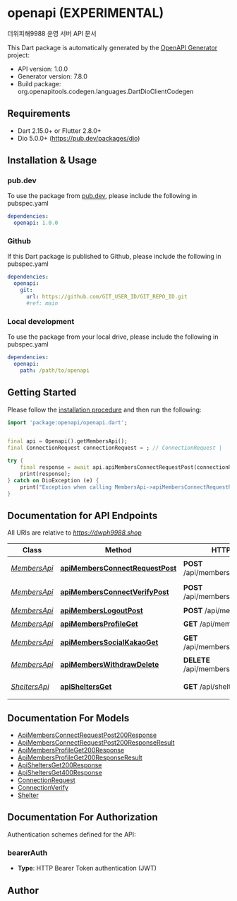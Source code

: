 # openapi (EXPERIMENTAL)
더위피해9988 운영 서버 API 문서

This Dart package is automatically generated by the [OpenAPI Generator](https://openapi-generator.tech) project:

- API version: 1.0.0
- Generator version: 7.8.0
- Build package: org.openapitools.codegen.languages.DartDioClientCodegen

## Requirements

* Dart 2.15.0+ or Flutter 2.8.0+
* Dio 5.0.0+ (https://pub.dev/packages/dio)

## Installation & Usage

### pub.dev
To use the package from [pub.dev](https://pub.dev), please include the following in pubspec.yaml
```yaml
dependencies:
  openapi: 1.0.0
```

### Github
If this Dart package is published to Github, please include the following in pubspec.yaml
```yaml
dependencies:
  openapi:
    git:
      url: https://github.com/GIT_USER_ID/GIT_REPO_ID.git
      #ref: main
```

### Local development
To use the package from your local drive, please include the following in pubspec.yaml
```yaml
dependencies:
  openapi:
    path: /path/to/openapi
```

## Getting Started

Please follow the [installation procedure](#installation--usage) and then run the following:

```dart
import 'package:openapi/openapi.dart';


final api = Openapi().getMembersApi();
final ConnectionRequest connectionRequest = ; // ConnectionRequest | 

try {
    final response = await api.apiMembersConnectRequestPost(connectionRequest);
    print(response);
} catch on DioException (e) {
    print("Exception when calling MembersApi->apiMembersConnectRequestPost: $e\n");
}

```

## Documentation for API Endpoints

All URIs are relative to *https://dwph9988.shop*

Class | Method | HTTP request | Description
------------ | ------------- | ------------- | -------------
[*MembersApi*](doc/MembersApi.md) | [**apiMembersConnectRequestPost**](doc/MembersApi.md#apimembersconnectrequestpost) | **POST** /api/members/connect/request | 어르신 연동 요청
[*MembersApi*](doc/MembersApi.md) | [**apiMembersConnectVerifyPost**](doc/MembersApi.md#apimembersconnectverifypost) | **POST** /api/members/connect/verify | 어르신 연동 인증
[*MembersApi*](doc/MembersApi.md) | [**apiMembersLogoutPost**](doc/MembersApi.md#apimemberslogoutpost) | **POST** /api/members/logout | 로그아웃
[*MembersApi*](doc/MembersApi.md) | [**apiMembersProfileGet**](doc/MembersApi.md#apimembersprofileget) | **GET** /api/members/profile | 프로필 조회
[*MembersApi*](doc/MembersApi.md) | [**apiMembersSocialKakaoGet**](doc/MembersApi.md#apimemberssocialkakaoget) | **GET** /api/members/social/kakao | 카카오 로그인/회원가입
[*MembersApi*](doc/MembersApi.md) | [**apiMembersWithdrawDelete**](doc/MembersApi.md#apimemberswithdrawdelete) | **DELETE** /api/members/withdraw | 회원 탈퇴
[*SheltersApi*](doc/SheltersApi.md) | [**apiSheltersGet**](doc/SheltersApi.md#apisheltersget) | **GET** /api/shelters | 무더위쉼터 목록 조회


## Documentation For Models

 - [ApiMembersConnectRequestPost200Response](doc/ApiMembersConnectRequestPost200Response.md)
 - [ApiMembersConnectRequestPost200ResponseResult](doc/ApiMembersConnectRequestPost200ResponseResult.md)
 - [ApiMembersProfileGet200Response](doc/ApiMembersProfileGet200Response.md)
 - [ApiMembersProfileGet200ResponseResult](doc/ApiMembersProfileGet200ResponseResult.md)
 - [ApiSheltersGet200Response](doc/ApiSheltersGet200Response.md)
 - [ApiSheltersGet400Response](doc/ApiSheltersGet400Response.md)
 - [ConnectionRequest](doc/ConnectionRequest.md)
 - [ConnectionVerify](doc/ConnectionVerify.md)
 - [Shelter](doc/Shelter.md)


## Documentation For Authorization


Authentication schemes defined for the API:
### bearerAuth

- **Type**: HTTP Bearer Token authentication (JWT)


## Author



